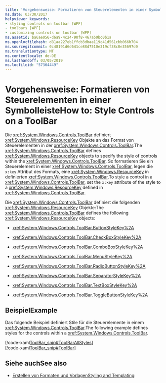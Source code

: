```yaml
---
title: 'Vorgehensweise: Formatieren von Steuerelementen in einer Symbolleiste'
ms.date: 03/30/2017
helpviewer_keywords:
- styling controls on toolbar [WPF]
- toolbars [WPF]
- customizing controls on toolbar [WPF]
ms.assetid: ba6ae056-d6a9-4c24-90f8-467ab0bc0b1a
ms.openlocfilehash: d81aa227eb1ffcb3dbaa119c41d561cbb066b704
ms.sourcegitcommit: 0c48191d6d641ce88d7510e319cf38c0e35697d0
ms.translationtype: MT
ms.contentlocale: de-DE
ms.lasthandoff: 03/05/2019
ms.locfileid: "57364449"
---
```

# <a name="how-to-style-controls-on-a-toolbar"></a><span data-ttu-id="0974a-102">Vorgehensweise: Formatieren von Steuerelementen in einer Symbolleiste</span><span class="sxs-lookup"><span data-stu-id="0974a-102">How to: Style Controls on a ToolBar</span></span>
<span data-ttu-id="0974a-103">Die <xref:System.Windows.Controls.ToolBar> definiert <xref:System.Windows.ResourceKey> Objekte an das Format von Steuerelementen in der <xref:System.Windows.Controls.ToolBar>.</span><span class="sxs-lookup"><span data-stu-id="0974a-103">The <xref:System.Windows.Controls.ToolBar> defines <xref:System.Windows.ResourceKey> objects to specify the style of controls within the <xref:System.Windows.Controls.ToolBar>.</span></span>  <span data-ttu-id="0974a-104">So formatieren Sie ein Steuerelement in einer <xref:System.Windows.Controls.ToolBar>, legen die `x:key` Attribut des Formats, eine <xref:System.Windows.ResourceKey> in definierten <xref:System.Windows.Controls.ToolBar>.</span><span class="sxs-lookup"><span data-stu-id="0974a-104">To style a control in a <xref:System.Windows.Controls.ToolBar>, set the `x:key` attribute of the style to a <xref:System.Windows.ResourceKey> defined in <xref:System.Windows.Controls.ToolBar>.</span></span>  
  
 <span data-ttu-id="0974a-105">Die <xref:System.Windows.Controls.ToolBar> definiert die folgenden <xref:System.Windows.ResourceKey> Objekte:</span><span class="sxs-lookup"><span data-stu-id="0974a-105">The <xref:System.Windows.Controls.ToolBar> defines the following <xref:System.Windows.ResourceKey> objects:</span></span>  
  
-   <xref:System.Windows.Controls.ToolBar.ButtonStyleKey%2A>  
  
-   <xref:System.Windows.Controls.ToolBar.CheckBoxStyleKey%2A>  
  
-   <xref:System.Windows.Controls.ToolBar.ComboBoxStyleKey%2A>  
  
-   <xref:System.Windows.Controls.ToolBar.MenuStyleKey%2A>  
  
-   <xref:System.Windows.Controls.ToolBar.RadioButtonStyleKey%2A>  
  
-   <xref:System.Windows.Controls.ToolBar.SeparatorStyleKey%2A>  
  
-   <xref:System.Windows.Controls.ToolBar.TextBoxStyleKey%2A>  
  
-   <xref:System.Windows.Controls.ToolBar.ToggleButtonStyleKey%2A>  
  
## <a name="example"></a><span data-ttu-id="0974a-106">Beispiel</span><span class="sxs-lookup"><span data-stu-id="0974a-106">Example</span></span>  
 <span data-ttu-id="0974a-107">Das folgende Beispiel definiert Stile für die Steuerelemente in einem <xref:System.Windows.Controls.ToolBar>.</span><span class="sxs-lookup"><span data-stu-id="0974a-107">The following example defines styles for the controls within a <xref:System.Windows.Controls.ToolBar>.</span></span>  
  
 [!code-xaml[ToolBar_snip#ToolBarAllStyles](~/samples/snippets/csharp/VS_Snippets_Wpf/ToolBar_snip/CS/pane1.xaml#toolbarallstyles)]  
[!code-xaml[ToolBar_snip#ToolBar](~/samples/snippets/csharp/VS_Snippets_Wpf/ToolBar_snip/CS/pane1.xaml#toolbar)]  
  
## <a name="see-also"></a><span data-ttu-id="0974a-108">Siehe auch</span><span class="sxs-lookup"><span data-stu-id="0974a-108">See also</span></span>
- [<span data-ttu-id="0974a-109">Erstellen von Formaten und Vorlagen</span><span class="sxs-lookup"><span data-stu-id="0974a-109">Styling and Templating</span></span>](styling-and-templating.md)

